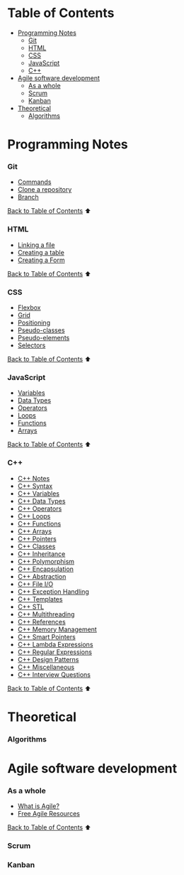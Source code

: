 # Table of Contents

- [Programming Notes](#programming-notes)
    - [Git](#git)
    - [HTML](#html)
    - [CSS](#css)
    - [JavaScript](#javascript)
    - [C++](#c)
- [Agile software development](#agile-software-development)
    - [As a whole](#as-a-whole)
    - [Scrum](#scrum)
    - [Kanban](#kanban)
- [Theoretical](#theoretical)
    - [Algorithms](#algorithms)

# Programming Notes
### Git

- [Commands](sections/git/gitcommand.md)
- [Clone a repository](sections/git/gitclone.md)
- [Branch](sections/git/gitbranch.md)

[Back to Table of Contents](#table-of-contents) ⬆
### HTML

- [Linking a file](sections/html/linking.md)
- [Creating a table](sections/html/table.md)
- [Creating a Form](sections/html/form.md)

[Back to Table of Contents](#table-of-contents) ⬆
### CSS

- [Flexbox](sections/css/flexbox.md)
- [Grid](sections/css/grid.md)
- [Positioning](sections/css/positioning.md)
- [Pseudo-classes](sections/css/pseudo-classes.md)
- [Pseudo-elements](sections/css/pseudo-elements.md)
- [Selectors](sections/css/selectors.md)

[Back to Table of Contents](#table-of-contents) ⬆
### JavaScript

- [Variables](sections/js/variables.md)
- [Data Types](sections/js/datatypes.md)
- [Operators](sections/js/operators.md)
- [Loops](sections/js/loops.md)
- [Functions](sections/js/functions.md)
- [Arrays](sections/js/arrays.md)

[Back to Table of Contents](#table-of-contents) ⬆
### C++

- [C++ Notes](sections/cpp/cppnotes.md)
- [C++ Syntax](sections/cpp/cppsyntax.md)
- [C++ Variables](sections/cpp/cppvariables.md)
- [C++ Data Types](sections/cpp/cppdatatypes.md)
- [C++ Operators](sections/cpp/cppoperators.md)
- [C++ Loops](sections/cpp/cpploops.md)
- [C++ Functions](sections/cpp/cppfunctions.md)
- [C++ Arrays](sections/cpp/cpparrays.md)
- [C++ Pointers](sections/cpp/cpppointers.md)
- [C++ Classes](sections/cpp/cppclasses.md)
- [C++ Inheritance](sections/cpp/cppinheritance.md)
- [C++ Polymorphism](sections/cpp/cpppolymorphism.md)
- [C++ Encapsulation](sections/cpp/cppencapsulation.md)
- [C++ Abstraction](sections/cpp/cppabstraction.md)
- [C++ File I/O](sections/cpp/cppfileio.md)
- [C++ Exception Handling](sections/cpp/cppexceptionhandling.md)
- [C++ Templates](sections/cpp/cpptemplates.md)
- [C++ STL](sections/cpp/cppstl.md)
- [C++ Multithreading](sections/cpp/cppmultithreading.md)
- [C++ References](sections/cpp/cppreferences.md)
- [C++ Memory Management](sections/cpp/cppmemorymanagement.md)
- [C++ Smart Pointers](sections/cpp/cppsmartpointers.md)
- [C++ Lambda Expressions](sections/cpp/cpplambdaexpressions.md)
- [C++ Regular Expressions](sections/cpp/cppregularexpressions.md)
- [C++ Design Patterns](sections/cpp/cppdesignpatterns.md)
- [C++ Miscellaneous](sections/cpp/cppmiscellaneous.md)
- [C++ Interview Questions](sections/cpp/cppinterviewquestions.md)

[Back to Table of Contents](#table-of-contents) ⬆

# Theoretical

### Algorithms

# Agile software development

### As a whole

- [What is Agile?](sections/agile/what-is-agile.md)
- [Free Agile Resources](sections/agile/free-agile-resources.md)

[Back to Table of Contents](#table-of-contents) ⬆
### Scrum

### Kanban

